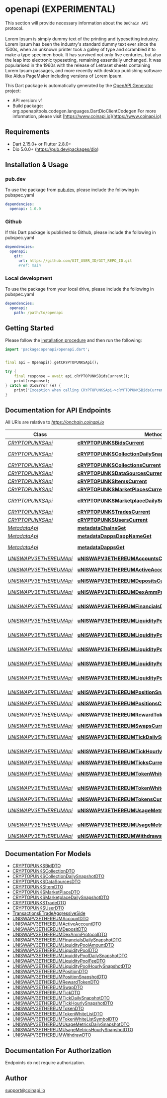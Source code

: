 # openapi (EXPERIMENTAL)

This section will provide necessary information about the `OnChain API` protocol. 
<br/><br/>
Lorem Ipsum is simply dummy text of the printing and typesetting industry. Lorem Ipsum has been the industry's standard dummy text ever since the 1500s, when an unknown printer took a galley of type and scrambled it to make a type specimen book. It has survived not only five centuries, but also the leap into electronic typesetting, remaining essentially unchanged. It was popularised in the 1960s with the release of Letraset sheets containing Lorem Ipsum passages, and more recently with desktop publishing software like Aldus PageMaker including versions of Lorem Ipsum.        
                    

This Dart package is automatically generated by the [OpenAPI Generator](https://openapi-generator.tech) project:

- API version: v1
- Build package: org.openapitools.codegen.languages.DartDioClientCodegen
For more information, please visit [https://www.coinapi.io](https://www.coinapi.io)

## Requirements

* Dart 2.15.0+ or Flutter 2.8.0+
* Dio 5.0.0+ (https://pub.dev/packages/dio)

## Installation & Usage

### pub.dev
To use the package from [pub.dev](https://pub.dev), please include the following in pubspec.yaml
```yaml
dependencies:
  openapi: 1.0.0
```

### Github
If this Dart package is published to Github, please include the following in pubspec.yaml
```yaml
dependencies:
  openapi:
    git:
      url: https://github.com/GIT_USER_ID/GIT_REPO_ID.git
      #ref: main
```

### Local development
To use the package from your local drive, please include the following in pubspec.yaml
```yaml
dependencies:
  openapi:
    path: /path/to/openapi
```

## Getting Started

Please follow the [installation procedure](#installation--usage) and then run the following:

```dart
import 'package:openapi/openapi.dart';


final api = Openapi().getCRYPTOPUNKSApi();

try {
    final response = await api.cRYPTOPUNKSBidsCurrent();
    print(response);
} catch on DioError (e) {
    print("Exception when calling CRYPTOPUNKSApi->cRYPTOPUNKSBidsCurrent: $e\n");
}

```

## Documentation for API Endpoints

All URIs are relative to *https://onchain.coinapi.io*

Class | Method | HTTP request | Description
------------ | ------------- | ------------- | -------------
[*CRYPTOPUNKSApi*](doc/CRYPTOPUNKSApi.md) | [**cRYPTOPUNKSBidsCurrent**](doc/CRYPTOPUNKSApi.md#cryptopunksbidscurrent) | **GET** /v1/dapps/cryptopunks/bids/current | Bids (current)
[*CRYPTOPUNKSApi*](doc/CRYPTOPUNKSApi.md) | [**cRYPTOPUNKSCollectionDailySnapshotsCurrent**](doc/CRYPTOPUNKSApi.md#cryptopunkscollectiondailysnapshotscurrent) | **GET** /v1/dapps/cryptopunks/collectionDailySnapshots/current | CollectionDailySnapshots (current)
[*CRYPTOPUNKSApi*](doc/CRYPTOPUNKSApi.md) | [**cRYPTOPUNKSCollectionsCurrent**](doc/CRYPTOPUNKSApi.md#cryptopunkscollectionscurrent) | **GET** /v1/dapps/cryptopunks/collections/current | Collections (current)
[*CRYPTOPUNKSApi*](doc/CRYPTOPUNKSApi.md) | [**cRYPTOPUNKSDataSourcesCurrent**](doc/CRYPTOPUNKSApi.md#cryptopunksdatasourcescurrent) | **GET** /v1/dapps/cryptopunks/dataSources/current | DataSources (current)
[*CRYPTOPUNKSApi*](doc/CRYPTOPUNKSApi.md) | [**cRYPTOPUNKSItemsCurrent**](doc/CRYPTOPUNKSApi.md#cryptopunksitemscurrent) | **GET** /v1/dapps/cryptopunks/items/current | Items (current)
[*CRYPTOPUNKSApi*](doc/CRYPTOPUNKSApi.md) | [**cRYPTOPUNKSMarketPlacesCurrent**](doc/CRYPTOPUNKSApi.md#cryptopunksmarketplacescurrent) | **GET** /v1/dapps/cryptopunks/marketPlaces/current | MarketPlaces (current)
[*CRYPTOPUNKSApi*](doc/CRYPTOPUNKSApi.md) | [**cRYPTOPUNKSMarketplaceDailySnapshotsCurrent**](doc/CRYPTOPUNKSApi.md#cryptopunksmarketplacedailysnapshotscurrent) | **GET** /v1/dapps/cryptopunks/marketplaceDailySnapshots/current | MarketplaceDailySnapshots (current)
[*CRYPTOPUNKSApi*](doc/CRYPTOPUNKSApi.md) | [**cRYPTOPUNKSTradesCurrent**](doc/CRYPTOPUNKSApi.md#cryptopunkstradescurrent) | **GET** /v1/dapps/cryptopunks/trades/current | Trades (current)
[*CRYPTOPUNKSApi*](doc/CRYPTOPUNKSApi.md) | [**cRYPTOPUNKSUsersCurrent**](doc/CRYPTOPUNKSApi.md#cryptopunksuserscurrent) | **GET** /v1/dapps/cryptopunks/users/current | Users (current)
[*MetadataApi*](doc/MetadataApi.md) | [**metadataChainsGet**](doc/MetadataApi.md#metadatachainsget) | **GET** /metadata/chains | List all chains.
[*MetadataApi*](doc/MetadataApi.md) | [**metadataDappsDappNameGet**](doc/MetadataApi.md#metadatadappsdappnameget) | **GET** /metadata/dapps/{dappName} | Gets dapp by name.
[*MetadataApi*](doc/MetadataApi.md) | [**metadataDappsGet**](doc/MetadataApi.md#metadatadappsget) | **GET** /metadata/dapps | List all decentralized applications.
[*UNISWAPV3ETHEREUMApi*](doc/UNISWAPV3ETHEREUMApi.md) | [**uNISWAPV3ETHEREUMAccountsCurrent**](doc/UNISWAPV3ETHEREUMApi.md#uniswapv3ethereumaccountscurrent) | **GET** /v1/dapps/uniswap-v3-ethereum/accounts/current | Accounts (current)
[*UNISWAPV3ETHEREUMApi*](doc/UNISWAPV3ETHEREUMApi.md) | [**uNISWAPV3ETHEREUMActiveAccountsCurrent**](doc/UNISWAPV3ETHEREUMApi.md#uniswapv3ethereumactiveaccountscurrent) | **GET** /v1/dapps/uniswap-v3-ethereum/activeAccounts/current | ActiveAccounts (current)
[*UNISWAPV3ETHEREUMApi*](doc/UNISWAPV3ETHEREUMApi.md) | [**uNISWAPV3ETHEREUMDepositsCurrent**](doc/UNISWAPV3ETHEREUMApi.md#uniswapv3ethereumdepositscurrent) | **GET** /v1/dapps/uniswap-v3-ethereum/deposits/current | Deposits (current)
[*UNISWAPV3ETHEREUMApi*](doc/UNISWAPV3ETHEREUMApi.md) | [**uNISWAPV3ETHEREUMDexAmmProtocolsCurrent**](doc/UNISWAPV3ETHEREUMApi.md#uniswapv3ethereumdexammprotocolscurrent) | **GET** /v1/dapps/uniswap-v3-ethereum/dexAmmProtocols/current | DexAmmProtocols (current)
[*UNISWAPV3ETHEREUMApi*](doc/UNISWAPV3ETHEREUMApi.md) | [**uNISWAPV3ETHEREUMFinancialsDailySnapshotsCurrent**](doc/UNISWAPV3ETHEREUMApi.md#uniswapv3ethereumfinancialsdailysnapshotscurrent) | **GET** /v1/dapps/uniswap-v3-ethereum/financialsDailySnapshots/current | FinancialsDailySnapshots (current)
[*UNISWAPV3ETHEREUMApi*](doc/UNISWAPV3ETHEREUMApi.md) | [**uNISWAPV3ETHEREUMLiquidityPoolAmountsCurrent**](doc/UNISWAPV3ETHEREUMApi.md#uniswapv3ethereumliquiditypoolamountscurrent) | **GET** /v1/dapps/uniswap-v3-ethereum/liquidityPoolAmounts/current | LiquidityPoolAmounts (current)
[*UNISWAPV3ETHEREUMApi*](doc/UNISWAPV3ETHEREUMApi.md) | [**uNISWAPV3ETHEREUMLiquidityPoolDailySnapshotsCurrent**](doc/UNISWAPV3ETHEREUMApi.md#uniswapv3ethereumliquiditypooldailysnapshotscurrent) | **GET** /v1/dapps/uniswap-v3-ethereum/liquidityPoolDailySnapshots/current | LiquidityPoolDailySnapshots (current)
[*UNISWAPV3ETHEREUMApi*](doc/UNISWAPV3ETHEREUMApi.md) | [**uNISWAPV3ETHEREUMLiquidityPoolFeesCurrent**](doc/UNISWAPV3ETHEREUMApi.md#uniswapv3ethereumliquiditypoolfeescurrent) | **GET** /v1/dapps/uniswap-v3-ethereum/liquidityPoolFees/current | LiquidityPoolFees (current)
[*UNISWAPV3ETHEREUMApi*](doc/UNISWAPV3ETHEREUMApi.md) | [**uNISWAPV3ETHEREUMLiquidityPoolHourlySnapshotsCurrent**](doc/UNISWAPV3ETHEREUMApi.md#uniswapv3ethereumliquiditypoolhourlysnapshotscurrent) | **GET** /v1/dapps/uniswap-v3-ethereum/liquidityPoolHourlySnapshots/current | LiquidityPoolHourlySnapshots (current)
[*UNISWAPV3ETHEREUMApi*](doc/UNISWAPV3ETHEREUMApi.md) | [**uNISWAPV3ETHEREUMLiquidityPoolsCurrent**](doc/UNISWAPV3ETHEREUMApi.md#uniswapv3ethereumliquiditypoolscurrent) | **GET** /v1/dapps/uniswap-v3-ethereum/liquidityPools/current | LiquidityPools (current)
[*UNISWAPV3ETHEREUMApi*](doc/UNISWAPV3ETHEREUMApi.md) | [**uNISWAPV3ETHEREUMPositionSnapshotsCurrent**](doc/UNISWAPV3ETHEREUMApi.md#uniswapv3ethereumpositionsnapshotscurrent) | **GET** /v1/dapps/uniswap-v3-ethereum/positionSnapshots/current | PositionSnapshots (current)
[*UNISWAPV3ETHEREUMApi*](doc/UNISWAPV3ETHEREUMApi.md) | [**uNISWAPV3ETHEREUMPositionsCurrent**](doc/UNISWAPV3ETHEREUMApi.md#uniswapv3ethereumpositionscurrent) | **GET** /v1/dapps/uniswap-v3-ethereum/positions/current | Positions (current)
[*UNISWAPV3ETHEREUMApi*](doc/UNISWAPV3ETHEREUMApi.md) | [**uNISWAPV3ETHEREUMRewardTokensCurrent**](doc/UNISWAPV3ETHEREUMApi.md#uniswapv3ethereumrewardtokenscurrent) | **GET** /v1/dapps/uniswap-v3-ethereum/rewardTokens/current | RewardTokens (current)
[*UNISWAPV3ETHEREUMApi*](doc/UNISWAPV3ETHEREUMApi.md) | [**uNISWAPV3ETHEREUMSwapsCurrent**](doc/UNISWAPV3ETHEREUMApi.md#uniswapv3ethereumswapscurrent) | **GET** /v1/dapps/uniswap-v3-ethereum/swaps/current | Swaps (current)
[*UNISWAPV3ETHEREUMApi*](doc/UNISWAPV3ETHEREUMApi.md) | [**uNISWAPV3ETHEREUMTickDailySnapshotsCurrent**](doc/UNISWAPV3ETHEREUMApi.md#uniswapv3ethereumtickdailysnapshotscurrent) | **GET** /v1/dapps/uniswap-v3-ethereum/tickDailySnapshots/current | TickDailySnapshots (current)
[*UNISWAPV3ETHEREUMApi*](doc/UNISWAPV3ETHEREUMApi.md) | [**uNISWAPV3ETHEREUMTickHourlySnapshotsCurrent**](doc/UNISWAPV3ETHEREUMApi.md#uniswapv3ethereumtickhourlysnapshotscurrent) | **GET** /v1/dapps/uniswap-v3-ethereum/tickHourlySnapshots/current | TickHourlySnapshots (current)
[*UNISWAPV3ETHEREUMApi*](doc/UNISWAPV3ETHEREUMApi.md) | [**uNISWAPV3ETHEREUMTicksCurrent**](doc/UNISWAPV3ETHEREUMApi.md#uniswapv3ethereumtickscurrent) | **GET** /v1/dapps/uniswap-v3-ethereum/ticks/current | Ticks (current)
[*UNISWAPV3ETHEREUMApi*](doc/UNISWAPV3ETHEREUMApi.md) | [**uNISWAPV3ETHEREUMTokenWhiteListSymbolsCurrent**](doc/UNISWAPV3ETHEREUMApi.md#uniswapv3ethereumtokenwhitelistsymbolscurrent) | **GET** /v1/dapps/uniswap-v3-ethereum/tokenWhiteListSymbols/current | TokenWhiteListSymbols (current)
[*UNISWAPV3ETHEREUMApi*](doc/UNISWAPV3ETHEREUMApi.md) | [**uNISWAPV3ETHEREUMTokenWhiteListsCurrent**](doc/UNISWAPV3ETHEREUMApi.md#uniswapv3ethereumtokenwhitelistscurrent) | **GET** /v1/dapps/uniswap-v3-ethereum/tokenWhiteLists/current | TokenWhiteLists (current)
[*UNISWAPV3ETHEREUMApi*](doc/UNISWAPV3ETHEREUMApi.md) | [**uNISWAPV3ETHEREUMTokensCurrent**](doc/UNISWAPV3ETHEREUMApi.md#uniswapv3ethereumtokenscurrent) | **GET** /v1/dapps/uniswap-v3-ethereum/tokens/current | Tokens (current)
[*UNISWAPV3ETHEREUMApi*](doc/UNISWAPV3ETHEREUMApi.md) | [**uNISWAPV3ETHEREUMUsageMetricsDailySnapshotsCurrent**](doc/UNISWAPV3ETHEREUMApi.md#uniswapv3ethereumusagemetricsdailysnapshotscurrent) | **GET** /v1/dapps/uniswap-v3-ethereum/usageMetricsDailySnapshots/current | UsageMetricsDailySnapshots (current)
[*UNISWAPV3ETHEREUMApi*](doc/UNISWAPV3ETHEREUMApi.md) | [**uNISWAPV3ETHEREUMUsageMetricsHourlySnapshotsCurrent**](doc/UNISWAPV3ETHEREUMApi.md#uniswapv3ethereumusagemetricshourlysnapshotscurrent) | **GET** /v1/dapps/uniswap-v3-ethereum/usageMetricsHourlySnapshots/current | UsageMetricsHourlySnapshots (current)
[*UNISWAPV3ETHEREUMApi*](doc/UNISWAPV3ETHEREUMApi.md) | [**uNISWAPV3ETHEREUMWithdrawsCurrent**](doc/UNISWAPV3ETHEREUMApi.md#uniswapv3ethereumwithdrawscurrent) | **GET** /v1/dapps/uniswap-v3-ethereum/withdraws/current | Withdraws (current)


## Documentation For Models

 - [CRYPTOPUNKSBidDTO](doc/CRYPTOPUNKSBidDTO.md)
 - [CRYPTOPUNKSCollectionDTO](doc/CRYPTOPUNKSCollectionDTO.md)
 - [CRYPTOPUNKSCollectionDailySnapshotDTO](doc/CRYPTOPUNKSCollectionDailySnapshotDTO.md)
 - [CRYPTOPUNKSDataSourcesDTO](doc/CRYPTOPUNKSDataSourcesDTO.md)
 - [CRYPTOPUNKSItemDTO](doc/CRYPTOPUNKSItemDTO.md)
 - [CRYPTOPUNKSMarketPlaceDTO](doc/CRYPTOPUNKSMarketPlaceDTO.md)
 - [CRYPTOPUNKSMarketplaceDailySnapshotDTO](doc/CRYPTOPUNKSMarketplaceDailySnapshotDTO.md)
 - [CRYPTOPUNKSTradeDTO](doc/CRYPTOPUNKSTradeDTO.md)
 - [CRYPTOPUNKSUserDTO](doc/CRYPTOPUNKSUserDTO.md)
 - [TransactionsETradeAggressiveSide](doc/TransactionsETradeAggressiveSide.md)
 - [UNISWAPV3ETHEREUMAccountDTO](doc/UNISWAPV3ETHEREUMAccountDTO.md)
 - [UNISWAPV3ETHEREUMActiveAccountDTO](doc/UNISWAPV3ETHEREUMActiveAccountDTO.md)
 - [UNISWAPV3ETHEREUMDepositDTO](doc/UNISWAPV3ETHEREUMDepositDTO.md)
 - [UNISWAPV3ETHEREUMDexAmmProtocolDTO](doc/UNISWAPV3ETHEREUMDexAmmProtocolDTO.md)
 - [UNISWAPV3ETHEREUMFinancialsDailySnapshotDTO](doc/UNISWAPV3ETHEREUMFinancialsDailySnapshotDTO.md)
 - [UNISWAPV3ETHEREUMLiquidityPoolAmountDTO](doc/UNISWAPV3ETHEREUMLiquidityPoolAmountDTO.md)
 - [UNISWAPV3ETHEREUMLiquidityPoolDTO](doc/UNISWAPV3ETHEREUMLiquidityPoolDTO.md)
 - [UNISWAPV3ETHEREUMLiquidityPoolDailySnapshotDTO](doc/UNISWAPV3ETHEREUMLiquidityPoolDailySnapshotDTO.md)
 - [UNISWAPV3ETHEREUMLiquidityPoolFeeDTO](doc/UNISWAPV3ETHEREUMLiquidityPoolFeeDTO.md)
 - [UNISWAPV3ETHEREUMLiquidityPoolHourlySnapshotDTO](doc/UNISWAPV3ETHEREUMLiquidityPoolHourlySnapshotDTO.md)
 - [UNISWAPV3ETHEREUMPositionDTO](doc/UNISWAPV3ETHEREUMPositionDTO.md)
 - [UNISWAPV3ETHEREUMPositionSnapshotDTO](doc/UNISWAPV3ETHEREUMPositionSnapshotDTO.md)
 - [UNISWAPV3ETHEREUMRewardTokenDTO](doc/UNISWAPV3ETHEREUMRewardTokenDTO.md)
 - [UNISWAPV3ETHEREUMSwapDTO](doc/UNISWAPV3ETHEREUMSwapDTO.md)
 - [UNISWAPV3ETHEREUMTickDTO](doc/UNISWAPV3ETHEREUMTickDTO.md)
 - [UNISWAPV3ETHEREUMTickDailySnapshotDTO](doc/UNISWAPV3ETHEREUMTickDailySnapshotDTO.md)
 - [UNISWAPV3ETHEREUMTickHourlySnapshotDTO](doc/UNISWAPV3ETHEREUMTickHourlySnapshotDTO.md)
 - [UNISWAPV3ETHEREUMTokenDTO](doc/UNISWAPV3ETHEREUMTokenDTO.md)
 - [UNISWAPV3ETHEREUMTokenWhiteListDTO](doc/UNISWAPV3ETHEREUMTokenWhiteListDTO.md)
 - [UNISWAPV3ETHEREUMTokenWhiteListSymbolDTO](doc/UNISWAPV3ETHEREUMTokenWhiteListSymbolDTO.md)
 - [UNISWAPV3ETHEREUMUsageMetricsDailySnapshotDTO](doc/UNISWAPV3ETHEREUMUsageMetricsDailySnapshotDTO.md)
 - [UNISWAPV3ETHEREUMUsageMetricsHourlySnapshotDTO](doc/UNISWAPV3ETHEREUMUsageMetricsHourlySnapshotDTO.md)
 - [UNISWAPV3ETHEREUMWithdrawDTO](doc/UNISWAPV3ETHEREUMWithdrawDTO.md)


## Documentation For Authorization

Endpoints do not require authorization.


## Author

support@coinapi.io

